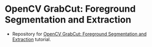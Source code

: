 # OpenCV GrabCut: Foreground Segmentation and Extraction
- Repository for [OpenCV GrabCut: Foreground Segmentation and Extraction](https://www.pyimagesearch.com/2020/07/27/opencv-grabcut-foreground-segmentation-and-extraction/) tutorial.
